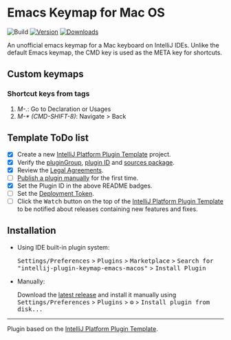 # Emacs Keymap for Mac OS

![Build](https://github.com/at-ishikawa/intellij-plugin-keymap-emacs-macos/workflows/Build/badge.svg)
[![Version](https://img.shields.io/jetbrains/plugin/v/17289.svg)](https://plugins.jetbrains.com/plugin/17289)
[![Downloads](https://img.shields.io/jetbrains/plugin/d/17289.svg)](https://plugins.jetbrains.com/plugin/17289)

<!-- Plugin description -->
An unofficial emacs keymap for a Mac keyboard on IntelliJ IDEs.
Unlike the default Emacs keymap, the CMD key is used as the META key for shortcuts.

Custom keymaps
---

### Shortcut keys from tags
1. *M-.*: Go to Declaration or Usages
2. *M-\* (CMD-SHIFT-8)*: Navigate > Back
<!-- Plugin description end -->

## Template ToDo list
- [x] Create a new [IntelliJ Platform Plugin Template][template] project.
- [x] Verify the [pluginGroup](/gradle.properties), [plugin ID](/src/main/resources/META-INF/plugin.xml) and [sources package](/src/main/kotlin).
- [x] Review the [Legal Agreements](https://plugins.jetbrains.com/docs/marketplace/legal-agreements.html).
- [ ] [Publish a plugin manually](https://plugins.jetbrains.com/docs/intellij/publishing-plugin.html?from=IJPluginTemplate) for the first time.
- [x] Set the Plugin ID in the above README badges.
- [ ] Set the [Deployment Token](https://plugins.jetbrains.com/docs/marketplace/plugin-upload.html).
- [ ] Click the <kbd>Watch</kbd> button on the top of the [IntelliJ Platform Plugin Template][template] to be notified about releases containing new features and fixes.

## Installation

- Using IDE built-in plugin system:

  <kbd>Settings/Preferences</kbd> > <kbd>Plugins</kbd> > <kbd>Marketplace</kbd> > <kbd>Search for "intellij-plugin-keymap-emacs-macos"</kbd> >
  <kbd>Install Plugin</kbd>

- Manually:

  Download the [latest release](https://github.com/at-ishikawa/intellij-plugin-keymap-emacs-macos/releases/latest) and install it manually using
  <kbd>Settings/Preferences</kbd> > <kbd>Plugins</kbd> > <kbd>⚙️</kbd> > <kbd>Install plugin from disk...</kbd>


---
Plugin based on the [IntelliJ Platform Plugin Template][template].

[template]: https://github.com/JetBrains/intellij-platform-plugin-template
